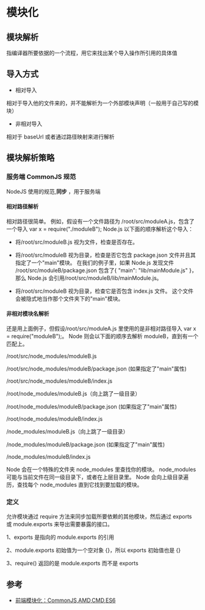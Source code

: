 # 模块化

## 模块解析

指编译器所要依据的一个流程，用它来找出某个导入操作所引用的具体值

## 导入方式

- 相对导入

相对于导入他的文件来的，并不能解析为一个外部模块声明（一般用于自己写的模块）

- 非相对导入

相对于 baseUrl 或者通过路径映射来进行解析

## 模块解析策略

### 服务端 CommonJS 规范

NodeJS 使用的规范,**同步** ，用于服务端

#### 相对路径解析

相对路径很简单。 例如，假设有一个文件路径为 /root/src/moduleA.js，包含了一个导入 var x = require("./moduleB"); Node.js 以下面的顺序解析这个导入：

- 将/root/src/moduleB.js 视为文件，检查是否存在。

- 将/root/src/moduleB 视为目录，检查是否它包含 package.json 文件并且其指定了一个"main"模块。 在我们的例子里，如果 Node.js 发现文件 /root/src/moduleB/package.json 包含了{ "main": "lib/mainModule.js" }，那么 Node.js 会引用/root/src/moduleB/lib/mainModule.js。

- 将/root/src/moduleB 视为目录，检查它是否包含 index.js 文件。 这个文件会被隐式地当作那个文件夹下的"main"模块。

#### 非相对模块名解析

还是用上面例子，但假设/root/src/moduleA.js 里使用的是非相对路径导入 var x = require("moduleB");。 Node 则会以下面的顺序去解析 moduleB，直到有一个匹配上。

/root/src/node_modules/moduleB.js

/root/src/node_modules/moduleB/package.json (如果指定了"main"属性)

/root/src/node_modules/moduleB/index.js

/root/node_modules/moduleB.js（向上跳了一级目录）

/root/node_modules/moduleB/package.json (如果指定了"main"属性)

/root/node_modules/moduleB/index.js

/node_modules/moduleB.js（向上跳了一级目录）

/node_modules/moduleB/package.json (如果指定了"main"属性)

/node_modules/moduleB/index.js

Node 会在一个特殊的文件夹 node_modules 里查找你的模块。 node_modules 可能与当前文件在同一级目录下，或者在上层目录里。 Node 会向上级目录遍历，查找每个 node_modules 直到它找到要加载的模块。

### 定义

允许模块通过 require 方法来同步加载所要依赖的其他模块，然后通过 exports 或 module.exports 来导出需要暴露的接口。

1、exports 是指向的 module.exports 的引用

2、module.exports 初始值为一个空对象 {}，所以 exports 初始值也是 {}

3、require() 返回的是 module.exports 而不是 exports

## 参考

- [前端模块化：CommonJS,AMD,CMD,ES6](https://juejin.im/post/5aaa37c8f265da23945f365c)
